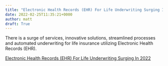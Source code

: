 ```yaml
---
title: "Electronic Health Records (EHR) For Life Underwriting Surging In 2022"
date: 2022-02-25T11:35:21+0000
author: matt
draft: True
---
```

There is a surge of services, innovative solutions, streamlined processes and automated underwriting for life insurance utilizing Electronic Health Records (EHR). 
 

[ Electronic Health Records (EHR) For Life Underwriting Surging In 2022 ]( https://brokerworldmag.com/electronic-health-records-ehr-for-life-underwriting-surging-in-2022/ )
